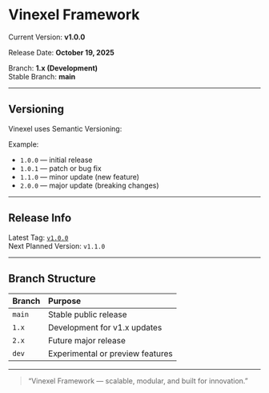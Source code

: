 # Vinexel Framework

Current Version: **v1.0.0**

Release Date: **October 19, 2025**

Branch: **1.x (Development)**  
Stable Branch: **main**

---

## Versioning

Vinexel uses Semantic Versioning:

Example:

- `1.0.0` — initial release
- `1.0.1` — patch or bug fix
- `1.1.0` — minor update (new feature)
- `2.0.0` — major update (breaking changes)

---

## Release Info

Latest Tag: [`v1.0.0`](https://github.com/vinexel/vinexel/releases/tag/v1.0.0)  
Next Planned Version: `v1.1.0`

---

## Branch Structure

| Branch | Purpose                          |
| :----- | :------------------------------- |
| `main` | Stable public release            |
| `1.x`  | Development for v1.x updates     |
| `2.x`  | Future major release             |
| `dev`  | Experimental or preview features |

---

> “Vinexel Framework — scalable, modular, and built for innovation.”
